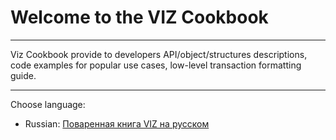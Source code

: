# Welcome to the VIZ Cookbook

***

Viz Cookbook provide to developers API/object/structures descriptions, code examples for popular use cases, low-level transaction formatting guide.

***

Choose language:
* Russian: [Поваренная книга VIZ на русском](ru/Contents.md)